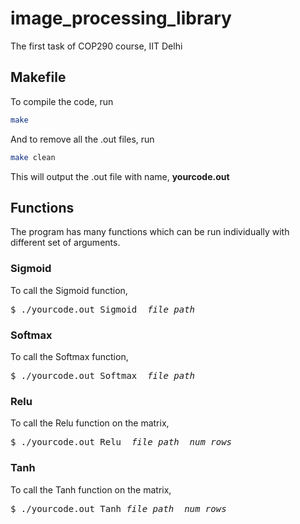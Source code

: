 # image_processing_library
The first task of COP290 course, IIT Delhi

## Makefile
To compile the code, run 
```sh
make
```
And to remove all the .out files, run
```sh
make clean
```
This will output the .out file with name, **yourcode.out**
## Functions
The program has many functions which can be run individually with different set of arguments.

### Sigmoid

To call the Sigmoid function,

<pre>
$ ./yourcode.out Sigmoid  <i>file_path</i>
</pre>

### Softmax

To call the Softmax function,

<pre>
$ ./yourcode.out Softmax  <i>file_path</i>
</pre>

### Relu

To call the Relu function on the matrix,
<pre>
$ ./yourcode.out Relu  <i>file_path</i>  <i>num_rows</i>  
</pre>

### Tanh

To call the Tanh function on the matrix,
<pre>
$ ./yourcode.out Tanh <i>file_path</i>  <i>num_rows</i>  
</pre>
